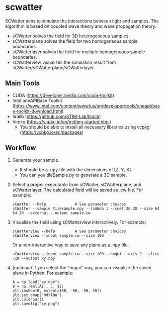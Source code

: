 # scwatter

SCWatter aims to simulate the interactions between light and samples. The algorithm is based on coupled wave theory and wave propagation theory.

* sCWatter solves the field for 3D heterogeneous samples
* sCWatterplane solves the field for two homogeneous sample boundaries.
* sCWatterlayer solves the field for multiple homogeneous sample boundaries.
* sCWatterview visualizes the simulation result from sCWatter/sCWatterplane/sCWatterlayer.

## Main Tools
* CUDA (https://developer.nvidia.com/cuda-toolkit)
* Intel oneAPIBase Toolkit (https://www.intel.com/content/www/us/en/developer/tools/oneapi/base-toolkit-download.html)
* tiralib (https://github.com/STIM-Lab/tiralib)
* Vcpkg (https://vcpkg.io/en/getting-started.html)
	- You should be able to install all necessary libraries using vcpkg (https://vcpkg.io/en/packages)



## Workflow
1. Generate your sample. 
	* It should be a .npy file with the dimensions of [Z, Y, X].
	* You can you tileSample.py to generate a 3D sample.

2. Select a proper executable from sCWatter, sCWatterplane, and sCWatterlayer. The calculated field will be saved as .cw file. For example:

	```
	sCWatter --help 			# See parameter choices
	sCWatter --sample tilesample.npy --lambda 1 --coef 20 20 --size 64 64 20 --external --output sample.cw
	```
	
3. Visualize the field using sCWatterview interactively. For example:

	```
	sCWatterview --help  		# See parameter choices
	sCWatterview --input sample.cw --size 100
	```
	Or a non-interactive way to save any plane as a .npy file.
	```
	sCWatterview --input sample.cw --size 100 --nogui --axis 2 --slice -10 --output xy.npy
	```

4. (optional) If you select the "nogui" way, you can visualize the saved plane in Python. For example:

	```
	A = np.load("xy.npy")
	B = np.real(A[:, :, 1])
	plt.imshow(B, extent=[50, -50, -50, 50])
	plt.set_cmap("RdYlBu")
	plt.colorbar()
	plt.savefig("xy.png")
	```

